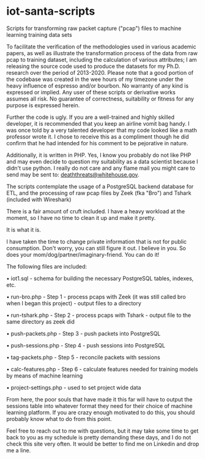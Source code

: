 # iot-santa-scripts
Scripts for transforming raw packet capture ("pcap") files to machine learning training data sets

To facilitate the verification of the methodologies used in various academic papers, as well as illustrate the transformation process of the data from raw pcap to training dataset, including the calculation of various attributes; I am releasing the source code used to produce the datasets for my Ph.D. research over the period of 2013-2020.  Please note that a good portion of the codebase was created in the wee hours of my timezone under the heavy influence of espresso and/or bourbon.  No warranty of any kind is expressed or implied. Any user of these scripts or derivative works assumes all risk.  No guarantee of correctness, suitability or fitness for any purpose is expressed herein.

Further the code is ugly.  If you are a well-trained and highly skilled developer, it is recommended that you keep an airline vomit bag handy.  I was once told by a very talented developer that my code looked like a math professor wrote it.  I chose to receive this as a compliment though he did confirm that he had intended for his comment to be pejorative in nature.

Additionally, it is written in PHP.  Yes, I know you probably do not like PHP and may even decide to question my suitability as a data scientist because I didn't use python.  I really do not care and any flame mail you might care to send may be sent to: deaththreats@whitehouse.gov.

The scripts contemplate the usage of a PostgreSQL backend database for ETL, and the processing of raw pcap files by Zeek (fka "Bro") and Tshark (included with Wireshark)

There is a fair amount of cruft included.  I have a heavy workload at the moment, so I have no time to clean it up and make it pretty.  

It is what it is. 

I have taken the time to change private information that is not for public consumption.  Don't worry, you can still figure it out. I believe in you. So does your mom/dog/partner/imaginary-friend.  You can do it!

The following files are included:

•	iot1.sql - schema for building the necessary PostgreSQL tables, indexes, etc.

•	run-bro.php - Step 1 - process pcaps with Zeek (it was still called bro when I began this project) - output files to a directory

•	run-tshark.php - Step 2 - process pcaps with Tshark - output file to the same directory as zeek did

•	push-packets.php - Step 3 - push packets into PostgreSQL

•	push-sessions.php - Step 4 - push sessions into PostgreSQL

•	tag-packets.php - Step 5 - reconcile packets with sessions

•	calc-features.php - Step 6 - calculate features needed for training models by means of machine learning

•	project-settings.php - used to set project wide data

From here, the poor souls that have made it this far will have to output the sessions table into whatever format they need for their choice of machine learning platform.  If you are crazy enough motivated to do this, you should probably know what to do from this point.

Feel free to reach out to me with questions, but it may take some time to get back to you as my schedule is pretty demanding these days, and I do not check this site very often.  It would be better to find me on Linkedin and drop me a line.
